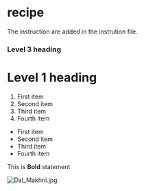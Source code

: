# recipe

The instruction are added in the instrution file.


### Level 3 heading


# Level 1 heading


1. First item
2. Second item
3. Third item
4. Fourth item



- First item
- Second item
- Third item
- Fourth item


This is **Bold** statement


![Dal_Makhni.jpg](attachment:91e8e5c2-78f3-4606-8f90-d96b55bde7d8.jpg)

```python

```
